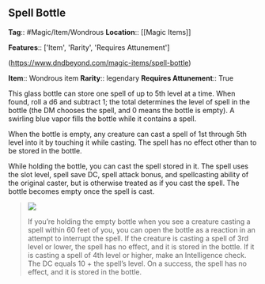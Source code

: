 ## Spell Bottle
**Tag**:: #Magic/Item/Wondrous
**Location**:: [[Magic Items]]

**Features**:: ['Item', 'Rarity', 'Requires Attunement']

(https://www.dndbeyond.com/magic-items/spell-bottle)

**Item**:: Wondrous item
**Rarity**:: legendary
**Requires Attunement**:: True

This glass bottle can store one spell of up to 5th level at a time. When found, roll a d6 and subtract 1; the total determines the level of spell in the bottle (the DM chooses the spell, and 0 means the bottle is empty). A swirling blue vapor fills the bottle while it contains a spell.

When the bottle is empty, any creature can cast a spell of 1st through 5th level into it by touching it while casting. The spell has no effect other than to be stored in the bottle.

While holding the bottle, you can cast the spell stored in it. The spell uses the slot level, spell save DC, spell attack bonus, and spellcasting ability of the original caster, but is otherwise treated as if you cast the spell. The bottle becomes empty once the spell is cast.

> [![](https://media.dndbeyond.com/compendium-images/egtw/yDOyqyOocErRgYJK/06-07.png)](https://media.dndbeyond.com/compendium-images/egtw/yDOyqyOocErRgYJK/06-07.png)
> 
> If you’re holding the empty bottle when you see a creature casting a spell within 60 feet of you, you can open the bottle as a reaction in an attempt to interrupt the spell. If the creature is casting a spell of 3rd level or lower, the spell has no effect, and it is stored in the bottle. If it is casting a spell of 4th level or higher, make an Intelligence check. The DC equals 10 + the spell’s level. On a success, the spell has no effect, and it is stored in the bottle.